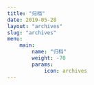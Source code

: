 ```yaml
---
title: "归档"
date: 2019-05-28
layout: "archives"
slug: "archives"
menu:
    main:
        name: "归档"
        weight: -70
        params: 
            icon: archives
---
```

